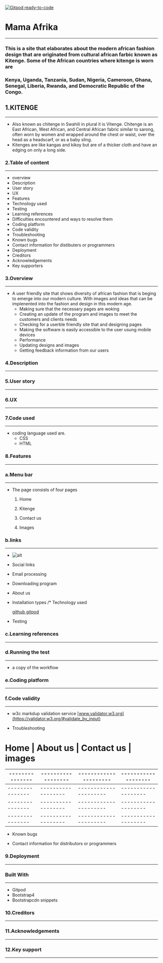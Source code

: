 [![Gitpod ready-to-code](https://img.shields.io/badge/Gitpod-ready--to--code-blue?logo=gitpod)](https://gitpod.io/#https://github.com/SNMcdarby/mama-afrika)

# Mama Afrika
-------------
###  This is a site that elaborates about the modern african fashion design that are originated from cultural african farbic known as Kitenge. Some of the African countries where kitenge is worn are
 ### Kenya, Uganda, Tanzania, Sudan, Nigeria, Cameroon, Ghana, Senegal, Liberia, Rwanda, and Democratic Republic of the Congo.


## 1.KITENGE 
------------
- Also known as chitenge in Swahili in plural it is Vitenge. Chitenge is an East African, West African, and Central African fabric similar to sarong, often worn by women and wrapped around the chest or waist, over the head as a headscarf, or as a baby sling. 
- Kitenges are like kangas and kikoy but are of a thicker cloth and have an edging on only a long side.


### 2.Table of content
---------------------
- overview
- Description
- User story
- UX
- Features
- Technology used
- Testing
- Learning references
- Difficulties encountered and ways to resolve them
- Coding platform
- Code validity
- Troubleshooting
- Known bugs
- Contact information for distibuters or programmers
- Deployment
- Creditors
- Acknowledgements 
- Key supporters 





### 3.Overview
-------------

 -  A user friendly site that shows diversity of african fashion that is beging to emerge into our modern culture.
  With images and ideas that can be implenented into the fashion and design in this modern age.
    - Making sure that the necessary pages are woking
    - Creating an update of the program and images to meet the customers and clients needs
    - Checking for a userble friendly site that and designing pages
    - Making the software is easily accessible to the user usung mobile devices
    - Performance
    - Updating designs and images
    - Getting feedback information from our users

### 4.Description
--------------------


### 5.User story
------------




### 6.UX
-------


### 7.Code used
-------------


  - coding language used are.
    - CSS
     - HTML


### 8.Features
 --------------



  ### a.Menu bar 
  --------------

 - The page consists of four pages
  
    1. Home

    2. Kitenge

    3. Contact us
    
    4. Images



### b.links
----------


  * ![alt](https://links)

  * Social links

  * Email processing

  * Downloading program 

  * About us

  * Installation types /* Technology used

    [github ](https://github.com/)
    [gitpod](https://f4bc8abb-58a7-4a37-b776-a4d955c9ed38.ws-eu01.gitpod.io/#/workspace/mama-afrika)
 - Testing


### c.Learning references
-------------------------------



### d.Running the test 
------------------------
 - a copy of the workflow




### e.Coding platform
---------------------------



### f.Code validity
-----------------------
 - w3c markdup validation service
[www.validator.w3.org](https://validator.w3.org/#validate_by_input)

- Troubleshooting
# Home         | About us         | Contact us          | images
---------------|------------------|---------------------|-------------------
---------------|------------------|---------------------|-------------------
---------------|------------------|---------------------|-------------------
---------------|------------------|---------------------|-------------------
---------------|------------------|---------------------|-------------------



- Known bugs

- Contact information for distributors or programmers

### 9.Deployment
------------------


### Built With
-----------------
 - Gitpod 
 - Bootstrap4 
 - Bootstrapcdn snippets



### 10.Creditors
-----------------

### 11.Acknowledgements
----------------------

### 12.Key support
-------------------------

